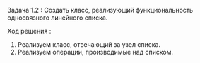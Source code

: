 Задача 1.2 : Создать класс, реализующий функциональность односвязного линейного списка.

Ход решения : 
1) Реализуем класс, отвечающий за узел списка. 
2) Реализуем операции, производимые над списком.
